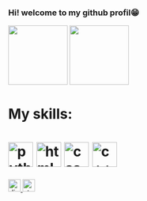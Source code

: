 ### Hi! welcome to my github profil😁

<!--
**BrenoCipolli/BrenoCipolli** is a ✨ _special_ ✨ repository because its `README.md` (this file) appears on your GitHub profile.
-->
<div>
  <img height='120cm' src='https://github-readme-stats.vercel.app/api?username=BrenoCipolli&show_icons=true&theme=dracula&include_all_commits=true&count_private=true'/>
  <img height='120cm' src='https://github-readme-stats.vercel.app/api/top-langs/?username=BrenoCipolli&layout=compact&langs_count=16&theme=dracula'/>
<div>
<h1> My skills:<h1>
  <img height='50cm' alt="python" src = "https://cdn.jsdelivr.net/gh/devicons/devicon/icons/python/python-original.svg">
  <img height="50cm" alt="html5" src="https://cdn.jsdelivr.net/gh/devicons/devicon/icons/html5/html5-original.svg">
  <img height="50cm" alt="css" src="https://cdn.jsdelivr.net/gh/devicons/devicon/icons/css3/css3-original.svg">
  <img height="50cm" alt="c++" src="https://cdn.jsdelivr.net/gh/devicons/devicon/icons/cplusplus/cplusplus-original.svg">
</div>
<div>
<a href="https://discordapp.com/users/848646514003673139" target="_blank"><img height='25cm' alt="discord" src = "https://img.shields.io/badge/Discord-7289DA?style=for-the-badge&logo=discord&logoColor=white">
<a href="https://pt.stackoverflow.com/users/253238/brenocipolli" target="_blank"><img height='25cm' alt="stackoverflow" src = "https://img.shields.io/badge/Stack_Overflow-FE7A16?style=for-the-badge&logo=stack-overflow&logoColor=white">
<div>
